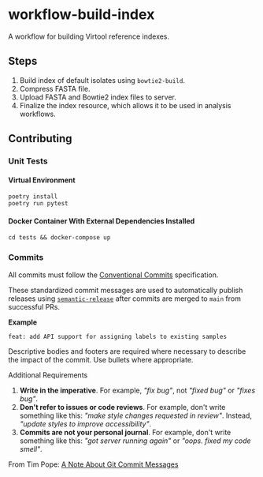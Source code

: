 # workflow-build-index

A workflow for building Virtool reference indexes.

## Steps

1. Build index of default isolates using `bowtie2-build`.
2. Compress FASTA file.
3. Upload FASTA and Bowtie2 index files to server.
4. Finalize the index resource, which allows it to be used in analysis workflows.

## Contributing

### Unit Tests

#### Virtual Environment

```shell script
poetry install
poetry run pytest
```

#### Docker Container With External Dependencies Installed

```shell script
cd tests && docker-compose up
```

### Commits

All commits must follow the [Conventional Commits](https://www.conventionalcommits.org/en/v1.0.0) specification.

These standardized commit messages are used to automatically publish releases using [`semantic-release`](https://semantic-release.gitbook.io/semantic-release)
after commits are merged to `main` from successful PRs.

**Example**

```text
feat: add API support for assigning labels to existing samples
```

Descriptive bodies and footers are required where necessary to describe the impact of the commit. Use bullets where appropriate.

Additional Requirements
1. **Write in the imperative**. For example, _"fix bug"_, not _"fixed bug"_ or _"fixes bug"_.
2. **Don't refer to issues or code reviews**. For example, don't write something like this: _"make style changes requested in review"_.
Instead, _"update styles to improve accessibility"_.
3. **Commits are not your personal journal**. For example, don't write something like this: _"got server running again"_
or _"oops. fixed my code smell"_.

From Tim Pope: [A Note About Git Commit Messages](https://tbaggery.com/2008/04/19/a-note-about-git-commit-messages.html)
